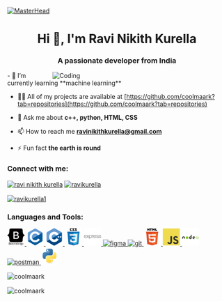 [![MasterHead](https://www.reloadly.com/blog/wp-content/uploads/2022/12/Anatomy-of-the-API-Software-Developer-1536x864.jpg)](https://github.com/coolmaark)
<h1 align="center">Hi 👋, I'm Ravi Nikith Kurella</h1>
<h3 align="center">A passionate developer from India</h3>
<img align="right" alt="Coding" width="400" src="https://img.freepik.com/free-vector/desktop-smartphone-app-development_23-2148683810.jpg?w=740&t=st=1672423715~exp=1672424315~hmac=98c325e8ed0782caa051b7fab16e79df4378f0990fa08e110282f8859fc16377">
- 🌱 I’m currently learning **machine learning**

- 👨‍💻 All of my projects are available at [https://github.com/coolmaark?tab=repositories](https://github.com/coolmaark?tab=repositories)

- 💬 Ask me about **c++, python, HTML, CSS**

- 📫 How to reach me **ravinikithkurella@gmail.com**

- ⚡ Fun fact **the earth is round**

<h3 align="left">Connect with me:</h3>
<p align="left">
<a href="https://www.linkedin.com/in/ravi-nikith-k-6300bb223/" target="blank"><img align="center" src="https://raw.githubusercontent.com/rahuldkjain/github-profile-readme-generator/master/src/images/icons/Social/linked-in-alt.svg" alt="ravi nikith kurella" height="30" width="40" /></a>
<a href="https://www.facebook.com/ravinikhitkurella/" target="blank"><img align="center" src="https://raw.githubusercontent.com/rahuldkjain/github-profile-readme-generator/master/src/images/icons/Social/facebook.svg" alt="ravikurella" height="30" width="40" /></a>

<a href="https://www.hackerrank.com/ravikurella1" target="blank"><img align="center" src="https://raw.githubusercontent.com/rahuldkjain/github-profile-readme-generator/master/src/images/icons/Social/hackerrank.svg" alt="ravikurella1" height="30" width="40" /></a>

</p>

<h3 align="left">Languages and Tools:</h3>
<p align="left"> <a href="https://getbootstrap.com" target="_blank" rel="noreferrer"> <img src="https://raw.githubusercontent.com/devicons/devicon/master/icons/bootstrap/bootstrap-plain-wordmark.svg" alt="bootstrap" width="40" height="40"/> </a> <a href="https://www.cprogramming.com/" target="_blank" rel="noreferrer"> <img src="https://raw.githubusercontent.com/devicons/devicon/master/icons/c/c-original.svg" alt="c" width="40" height="40"/> </a> <a href="https://www.w3schools.com/cpp/" target="_blank" rel="noreferrer"> <img src="https://raw.githubusercontent.com/devicons/devicon/master/icons/cplusplus/cplusplus-original.svg" alt="cplusplus" width="40" height="40"/> </a> <a href="https://www.w3schools.com/css/" target="_blank" rel="noreferrer"> <img src="https://raw.githubusercontent.com/devicons/devicon/master/icons/css3/css3-original-wordmark.svg" alt="css3" width="40" height="40"/> </a> <a href="https://expressjs.com" target="_blank" rel="noreferrer"> <img src="https://raw.githubusercontent.com/devicons/devicon/master/icons/express/express-original-wordmark.svg" alt="express" width="40" height="40"/> </a> <a href="https://www.figma.com/" target="_blank" rel="noreferrer"> <img src="https://www.vectorlogo.zone/logos/figma/figma-icon.svg" alt="figma" width="40" height="40"/> </a> <a href="https://git-scm.com/" target="_blank" rel="noreferrer"> <img src="https://www.vectorlogo.zone/logos/git-scm/git-scm-icon.svg" alt="git" width="40" height="40"/> </a> <a href="https://www.w3.org/html/" target="_blank" rel="noreferrer"> <img src="https://raw.githubusercontent.com/devicons/devicon/master/icons/html5/html5-original-wordmark.svg" alt="html5" width="40" height="40"/> </a> <a href="https://developer.mozilla.org/en-US/docs/Web/JavaScript" target="_blank" rel="noreferrer"> <img src="https://raw.githubusercontent.com/devicons/devicon/master/icons/javascript/javascript-original.svg" alt="javascript" width="40" height="40"/> </a> <a href="https://nodejs.org" target="_blank" rel="noreferrer"> <img src="https://raw.githubusercontent.com/devicons/devicon/master/icons/nodejs/nodejs-original-wordmark.svg" alt="nodejs" width="40" height="40"/> </a> <a href="https://postman.com" target="_blank" rel="noreferrer"> <img src="https://www.vectorlogo.zone/logos/getpostman/getpostman-icon.svg" alt="postman" width="40" height="40"/> </a> <a href="https://www.python.org" target="_blank" rel="noreferrer"> <img src="https://raw.githubusercontent.com/devicons/devicon/master/icons/python/python-original.svg" alt="python" width="40" height="40"/> </a> </p>

<p><img align="center" src="https://github-readme-stats.vercel.app/api/top-langs?username=coolmaark&show_icons=true&locale=en&layout=compact" alt="coolmaark" /></p>

<p><img align="center" src="https://github-readme-streak-stats.herokuapp.com/?user=coolmaark&" alt="coolmaark" /></p>
